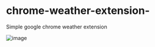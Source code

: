 # chrome-weather-extension-
Simple google chrome weather extension 

![image](https://user-images.githubusercontent.com/52496230/221441717-e5a96813-5f58-43bd-ab88-bf8bdbeb4eb6.png)
